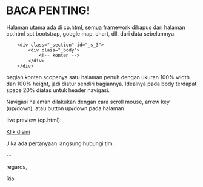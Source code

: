 # BACA PENTING!

Halaman utama ada di cp.html, semua framework dihapus dari halaman cp.html spt bootstrap, google map, chart, dll. dari data sebelumnya.

```
	<div class="_section" id="_s_3">
		<div class="_body">
			<!-- konten -->
		</div>
	</div>
```

bagian konten scopenya satu halaman penuh dengan ukuran 100% width dan 100% height, jadi diatur sendiri bagiannya. Idealnya pada body terdapat space 20% diatas untuk header navigasi.

Navigasi halaman dilakukan dengan cara scroll mouse, arrow key (up/down), atau button up/down pada halaman

live preview (cp.html):

[Klik disini](https://riochr17.github.io/mtrx/cp.html "https://riochr17.github.io/mtrx/cp.html")

Jika ada pertanyaan langsung hubungi tim.


--

regards,

Rio
